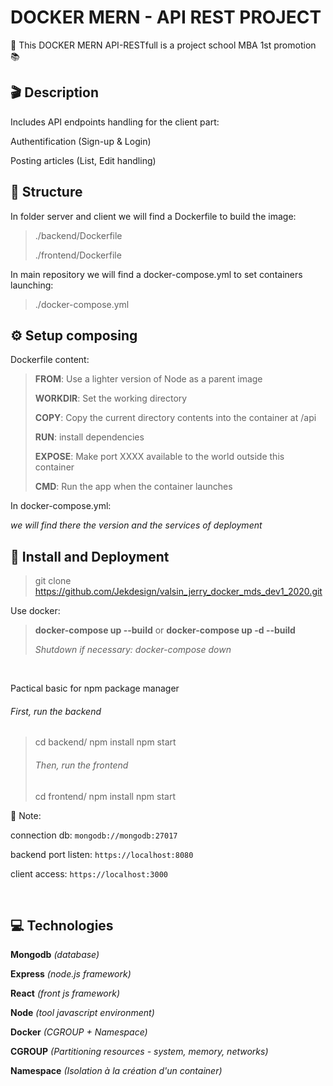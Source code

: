 # DOCKER MERN - API REST PROJECT

:school: This DOCKER MERN API-RESTfull is a project school MBA 1st promotion :books:

## **🎬 Description**

Includes API endpoints handling for the client part:

Authentification (Sign-up & Login)

Posting articles (List, Edit handling)
<br/>

## **🧱 Structure**

In folder server and client we will find a Dockerfile to build the image:

> ./backend/Dockerfile
>
> ./frontend/Dockerfile

In main repository we will find a docker-compose.yml to set containers launching:

> ./docker-compose.yml
> <br/>

## **⚙️ Setup composing**

Dockerfile content:

> **FROM**: Use a lighter version of Node as a parent image
>
> **WORKDIR**: Set the working directory
>
> **COPY**: Copy the current directory contents into the container at /api
>
> **RUN**: install dependencies
>
> **EXPOSE**: Make port XXXX available to the world outside this container
>
> **CMD**: Run the app when the container launches

In docker-compose.yml:

_we will find there the version and the services of deployment_

## **:rocket: Install and Deployment**

> git clone https://github.com/Jekdesign/valsin_jerry_docker_mds_dev1_2020.git

Use docker:

> **docker-compose up --build** or **docker-compose up -d --build**
>
> _Shutdown if necessary: docker-compose down_

<br/>

Pactical basic for npm package manager

###### First, run the backend

> cd backend/
> npm install
> npm start
>
> ###### Then, run the frontend
>
> cd frontend/
> npm install
> npm start
> <br/>

:memo: Note:

connection db: `mongodb://mongodb:27017`

backend port listen: `https://localhost:8080`

client access: `https://localhost:3000`

<br/>

## **💻 Technologies**

**Mongodb** _(database)_

**Express** _(node.js framework)_

**React** _(front js framework)_

**Node** _(tool javascript environment)_

**Docker** _(CGROUP + Namespace)_

**CGROUP** _(Partitioning resources - system, memory, networks)_

**Namespace** _(Isolation à la création d'un container)_
